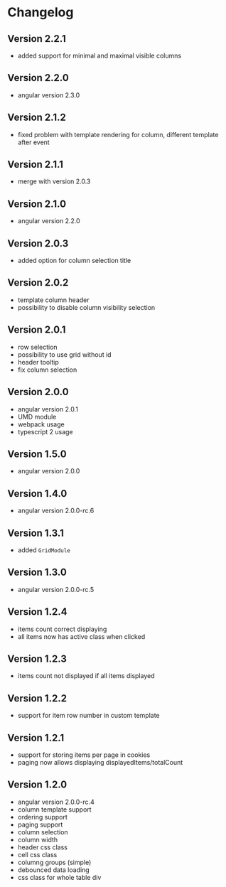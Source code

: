 # Changelog

## Version 2.2.1
- added support for minimal and maximal visible columns

## Version 2.2.0
- angular version 2.3.0

## Version 2.1.2
- fixed problem with template rendering for column, different template after event

## Version 2.1.1
 - merge with version 2.0.3

## Version 2.1.0
 - angular version 2.2.0

## Version 2.0.3
 - added option for column selection title

## Version 2.0.2
 - template column header
 - possibility to disable column visibility selection

## Version 2.0.1
 - row selection
 - possibility to use grid without id
 - header tooltip
 - fix column selection

## Version 2.0.0
 - angular version 2.0.1
 - UMD module
 - webpack usage
 - typescript 2 usage

## Version 1.5.0
 - angular version 2.0.0

## Version 1.4.0
 - angular version 2.0.0-rc.6

## Version 1.3.1
 - added `GridModule`

## Version 1.3.0
 - angular version 2.0.0-rc.5

## Version 1.2.4
 - items count correct displaying
 - all items now has active class when clicked 

## Version 1.2.3
 - items count not displayed if all items displayed

## Version 1.2.2
 - support for item row number in custom template

## Version 1.2.1
 - support for storing items per page in cookies
 - paging now allows displaying displayedItems/totalCount

## Version 1.2.0

- angular version 2.0.0-rc.4
- column template support
- ordering support
- paging support
- column selection
- column width
- header css class
- cell css class
- columng groups (simple)
- debounced data loading
- css class for whole table div
